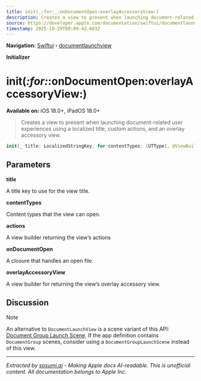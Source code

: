 ```yaml
---
title: init(_:for:_:onDocumentOpen:overlayAccessoryView:)
description: Creates a view to present when launching document-related user experiences using a localized title, custom actions, and an overlay accessory view.
source: https://developer.apple.com/documentation/swiftui/documentlaunchview/init(_:for:_:ondocumentopen:overlayaccessoryview:)
timestamp: 2025-10-29T00:09:42.603Z
---
```


**Navigation:** [Swiftui](/documentation/swiftui) › [documentlaunchview](/documentation/swiftui/documentlaunchview)

**Initializer**

# init(_:for:_:onDocumentOpen:overlayAccessoryView:)

**Available on:** iOS 18.0+, iPadOS 18.0+

> Creates a view to present when launching document-related user experiences using a localized title, custom actions, and an overlay accessory view.

```swift
init(_ title: LocalizedStringKey, for contentTypes: [UTType], @ViewBuilder _ actions: () -> Actions, @ViewBuilder onDocumentOpen: @escaping (URL) -> DocumentView, @ViewBuilder overlayAccessoryView: @escaping (DocumentLaunchGeometryProxy) -> some View)
```

## Parameters

**title**

A title key to use for the view title.



**contentTypes**

Content types that the view can open.



**actions**

A view builder returning the view’s actions



**onDocumentOpen**

A closure that handles an open file.



**overlayAccessoryView**

A view builder for returning the view’s overlay accessory view.



## Discussion

> [!NOTE]
> An alternative to `DocumentLaunchView` is a scene variant of this API: [Document Group Launch Scene](/documentation/swiftui/documentgrouplaunchscene). If the app definition contains `DocumentGroup` scenes, consider using a `DocumentGroupLaunchScene` instead of this view.

---

*Extracted by [sosumi.ai](https://sosumi.ai) - Making Apple docs AI-readable.*
*This is unofficial content. All documentation belongs to Apple Inc.*
